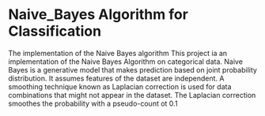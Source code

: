 # Naive_Bayes Algorithm for Classification
The implementation of the Naive Bayes algorithm
This project ia an implementation of the Naive Bayes Algorithm on categorical data. Naive Bayes is a generative model that makes prediction based on joint probability distribution. It assumes features of the dataset are independent.
A smoothing technique known as Laplacian correction is used for data combinations that might not appear in the dataset. The Laplacian correction smoothes the probability with a pseudo-count ot 0.1
